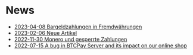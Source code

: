 # News

* [2023-04-08 Bargeldzahlungen in Fremdwährungen](2023-04-08-foreign-currency-cash.html)
* [2023-02-06 Neue Artikel](2023-02-06-new-items.html)
* [2022-11-30 Monero und gesperrte Zahlungen](2022-11-30-monero-bug.html)
* [2022-07-15 A bug in BTCPay Server and its impact on our online shop](2022-07-15-btcpay-bug.html)
